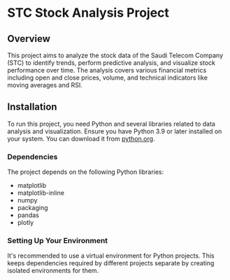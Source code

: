 # STC Stock Analysis Project

## Overview
This project aims to analyze the stock data of the Saudi Telecom Company (STC) to identify trends, perform predictive analysis, and visualize stock performance over time. The analysis covers various financial metrics including open and close prices, volume, and technical indicators like moving averages and RSI.

## Installation
To run this project, you need Python and several libraries related to data analysis and visualization. Ensure you have Python 3.9 or later installed on your system. You can download it from [python.org](https://www.python.org/).

### Dependencies
The project depends on the following Python libraries:
- matplotlib
- matplotlib-inline
- numpy
- packaging
- pandas
- plotly

### Setting Up Your Environment
It's recommended to use a virtual environment for Python projects. This keeps dependencies required by different projects separate by creating isolated environments for them.



